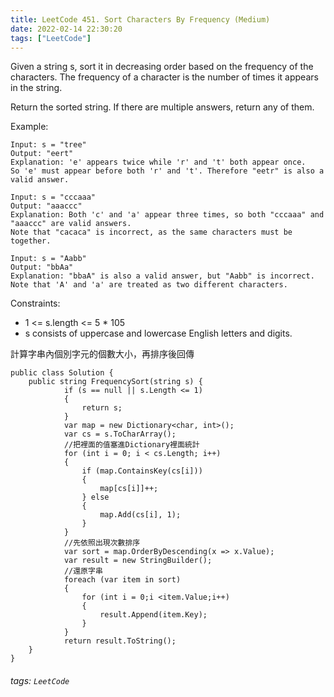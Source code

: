 ```yaml
---
title: LeetCode 451. Sort Characters By Frequency (Medium)
date: 2022-02-14 22:30:20
tags: ["LeetCode"]
---
```

Given a string s, sort it in decreasing order based on the frequency of the characters. The frequency of a character is the number of times it appears in the string.

Return the sorted string. If there are multiple answers, return any of them.

 Example:
 ```
 Input: s = "tree"
Output: "eert"
Explanation: 'e' appears twice while 'r' and 't' both appear once.
So 'e' must appear before both 'r' and 't'. Therefore "eetr" is also a valid answer.

Input: s = "cccaaa"
Output: "aaaccc"
Explanation: Both 'c' and 'a' appear three times, so both "cccaaa" and "aaaccc" are valid answers.
Note that "cacaca" is incorrect, as the same characters must be together.

Input: s = "Aabb"
Output: "bbAa"
Explanation: "bbaA" is also a valid answer, but "Aabb" is incorrect.
Note that 'A' and 'a' are treated as two different characters.
 ```
 <!--more-->
Constraints:
* 1 <= s.length <= 5 * 105
* s consists of uppercase and lowercase English letters and digits.

計算字串內個別字元的個數大小，再排序後回傳
```
public class Solution {
    public string FrequencySort(string s) {
            if (s == null || s.Length <= 1) 
            {
                return s;
            }
            var map = new Dictionary<char, int>();
            var cs = s.ToCharArray();
            //把裡面的值塞進Dictionary裡面統計
            for (int i = 0; i < cs.Length; i++)
            {
                if (map.ContainsKey(cs[i]))
                {
                    map[cs[i]]++;
                } else
                {
                    map.Add(cs[i], 1);
                }
            }
            //先依照出現次數排序
            var sort = map.OrderByDescending(x => x.Value);
            var result = new StringBuilder();
            //還原字串
            foreach (var item in sort)
            {
                for (int i = 0;i <item.Value;i++)
                {
                    result.Append(item.Key);
                }
            }
            return result.ToString();        
    }
}
```


###### tags: `LeetCode`
